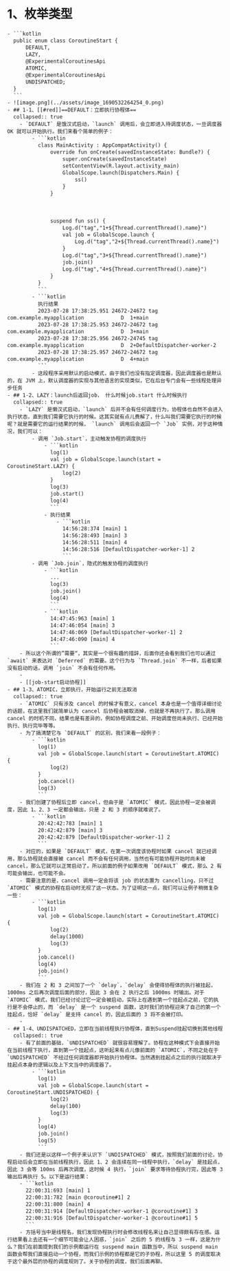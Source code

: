 # 1、枚举类型
	- ```kotlin 
	  public enum class CoroutineStart {
	      DEFAULT,
	      LAZY,
	      @ExperimentalCoroutinesApi
	      ATOMIC,
	      @ExperimentalCoroutinesApi
	      UNDISPATCHED;
	  }
	  ```
	- ![image.png](../assets/image_1690532264254_0.png)
	- ## 1-1、[[#red]]==DEFAULT：立即执行协程体==
	  collapsed:: true
		- `DEFAULT` 是饿汉式启动，`launch` 调用后，会立即进入待调度状态，一旦调度器 OK 就可以开始执行。我们来看个简单的例子：
			- ```kotlin
			  class MainActivity : AppCompatActivity() {
			      override fun onCreate(savedInstanceState: Bundle?) {
			          super.onCreate(savedInstanceState)
			          setContentView(R.layout.activity_main)
			          GlobalScope.launch(Dispatchers.Main) {
			              ss()
			          }
			      }
			  
			  
			  
			      suspend fun ss() {
			          Log.d("tag","1+${Thread.currentThread().name}")
			          val job = GlobalScope.launch {
			              Log.d("tag","2+${Thread.currentThread().name}")
			          }
			          Log.d("tag","3+${Thread.currentThread().name}")
			          job.join()
			          Log.d("tag","4+${Thread.currentThread().name}")
			      }
			  }
			  ```
			- ```kotlin
			  执行结果
			  2023-07-28 17:38:25.951 24672-24672 tag                     com.example.myapplication            D  1+main
			  2023-07-28 17:38:25.953 24672-24672 tag                     com.example.myapplication            D  3+main
			  2023-07-28 17:38:25.956 24672-24745 tag                     com.example.myapplication            D  2+DefaultDispatcher-worker-2
			  2023-07-28 17:38:25.957 24672-24672 tag                     com.example.myapplication            D  4+main
			  ```
			- 这段程序采用默认的启动模式，由于我们也没有指定调度器，因此调度器也是默认的，在 JVM 上，默认调度器的实现与其他语言的实现类似，它在后台专门会有一些线程处理异步任务
	- ## 1-2、LAZY：launch后返回job， 什么时候job.start 什么时候执行
	  collapsed:: true
		- `LAZY` 是懒汉式启动，`launch` 后并不会有任何调度行为，协程体也自然不会进入执行状态，直到我们需要它执行的时候。这其实就有点儿费解了，什么叫我们需要它执行的时候呢？就是需要它的运行结果的时候， `launch` 调用后会返回一个 `Job` 实例，对于这种情况，我们可以：
			- 调用 `Job.start`，主动触发协程的调度执行
				- ```kotlin
				  log(1)
				  val job = GlobalScope.launch(start = CoroutineStart.LAZY) {
				      log(2)
				  }
				  log(3)
				  job.start()
				  log(4)
				  ```
				- 执行结果
					- ```kotlin
					  14:56:28:374 [main] 1
					  14:56:28:493 [main] 3
					  14:56:28:511 [main] 4
					  14:56:28:516 [DefaultDispatcher-worker-1] 2
					  ```
			- 调用 `Job.join`，隐式的触发协程的调度执行
				- ```kotlin
				  ...
				  log(3)
				  job.join()
				  log(4)
				  ```
				- ```kotlin
				  14:47:45:963 [main] 1
				  14:47:46:054 [main] 3
				  14:47:46:069 [DefaultDispatcher-worker-1] 2
				  14:47:46:090 [main] 4
				  ```
		- 所以这个所谓的”需要“，其实是一个很有趣的措辞，后面你还会看到我们也可以通过 `await` 来表达对 `Deferred` 的需要。这个行为与 `Thread.join` 不一样，后者如果没有启动的话，调用 `join` 不会有任何作用。
		-
		- [[job-start启动协程]]
	- ## 1-3、ATOMIC，立即执行，开始运行之前无法取消
	  collapsed:: true
		- `ATOMIC` 只有涉及 cancel 的时候才有意义，cancel 本身也是一个值得详细讨论的话题，在这里我们就简单认为 cancel 后协程会被取消掉，也就是不再执行了。那么调用 cancel 的时机不同，结果也是有差异的，例如协程调度之前、开始调度但尚未执行、已经开始执行、执行完毕等等。
		- 为了搞清楚它与 `DEFAULT` 的区别，我们来看一段例子：
			- ```kotlin
			  log(1)
			  val job = GlobalScope.launch(start = CoroutineStart.ATOMIC) {
			      log(2)
			  }
			  job.cancel()
			  log(3)
			  ```
		- 我们创建了协程后立即 cancel，但由于是 `ATOMIC` 模式，因此协程一定会被调度，因此 1、2、3 一定都会输出，只是 2 和 3 的顺序就难说了。
			- ```kotlin
			  20:42:42:783 [main] 1
			  20:42:42:879 [main] 3
			  20:42:42:879 [DefaultDispatcher-worker-1] 2
			  ```
		- 对应的，如果是 `DEFAULT` 模式，在第一次调度该协程时如果 cancel 就已经调用，那么协程就会直接被 cancel 而不会有任何调用，当然也有可能协程开始时尚未被 cancel，那么它就可以正常启动了。所以前面的例子如果改用 `DEFAULT` 模式，那么 2 有可能会输出，也可能不会。
		- 需要注意的是，cancel 调用一定会将该 job 的状态置为 cancelling，只不过`ATOMIC` 模式的协程在启动时无视了这一状态。为了证明这一点，我们可以让例子稍微复杂一些：
			- ```kotlin
			  log(1)
			  val job = GlobalScope.launch(start = CoroutineStart.ATOMIC) {
			      log(2)
			      delay(1000)
			      log(3)
			  }
			  job.cancel()
			  log(4)
			  job.join()
			  ```
		- 我们在 2 和 3 之间加了一个 `delay`，`delay` 会使得协程体的执行被挂起，1000ms 之后再次调度后面的部分，因此 3 会在 2 执行之后 1000ms 时输出。对于 `ATOMIC` 模式，我们已经讨论过它一定会被启动，实际上在遇到第一个挂起点之前，它的执行是不会停止的，而 `delay` 是一个 suspend 函数，这时我们的协程迎来了自己的第一个挂起点，恰好 `delay` 是支持 cancel 的，因此后面的 3 将不会被打印。
		-
	- ## 1-4、UNDISPATCHED，立即在当前线程执行协程体，直到Suspend挂起切换到其他线程
	  collapsed:: true
		- 有了前面的基础，`UNDISPATCHED` 就很容易理解了。协程在这种模式下会直接开始在当前线程下执行，直到第一个挂起点，这听起来有点儿像前面的 `ATOMIC`，不同之处在于 `UNDISPATCHED` 不经过任何调度器即开始执行协程体。当然遇到挂起点之后的执行就取决于挂起点本身的逻辑以及上下文当中的调度器了。
			- ```kotlin
			  log(1)
			  val job = GlobalScope.launch(start = CoroutineStart.UNDISPATCHED) {
			      log(2)
			      delay(100)
			      log(3)
			  }
			  log(4)
			  job.join()
			  log(5)
			  ```
		- 我们还是以这样一个例子来认识下 `UNDISPATCHED` 模式，按照我们前面的讨论，协程启动后会立即在当前线程执行，因此 1、2 会连续在同一线程中执行，`delay` 是挂起点，因此 3 会等 100ms 后再次调度，这时候 4 执行，`join` 要求等待协程执行完，因此等 3 输出后再执行 5。以下是运行结果：
		- ```kotlin
		  22:00:31:693 [main] 1
		  22:00:31:782 [main @coroutine#1] 2
		  22:00:31:800 [main] 4
		  22:00:31:914 [DefaultDispatcher-worker-1 @coroutine#1] 3
		  22:00:31:916 [DefaultDispatcher-worker-1 @coroutine#1] 5
		  ```
		- 方括号当中是线程名，我们发现协程执行时会修改线程名来让自己显得颇有存在感。运行结果看上去还有一个细节可能会让人困惑，`join` 之后的 5 的线程与 3 一样，这是为什么？我们在前面提到我们的示例都运行在 suspend main 函数当中，所以 suspend main 函数会帮我们直接启动一个协程，而我们示例的协程都是它的子协程，所以这里 5 的调度取决于这个最外层的协程的调度规则了。关于协程的调度，我们后面再聊。
